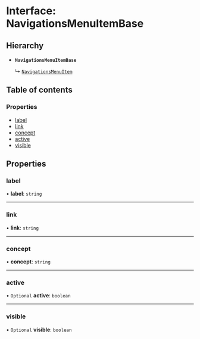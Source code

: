# Interface: NavigationsMenuItemBase

## Hierarchy

- **`NavigationsMenuItemBase`**

  ↳ [`NavigationsMenuItem`](NavigationsMenuItem.md)

## Table of contents

### Properties

- [label](NavigationsMenuItemBase.md#label)
- [link](NavigationsMenuItemBase.md#link)
- [concept](NavigationsMenuItemBase.md#concept)
- [active](NavigationsMenuItemBase.md#active)
- [visible](NavigationsMenuItemBase.md#visible)

## Properties

### label

• **label**: `string`

___

### link

• **link**: `string`

___

### concept

• **concept**: `string`

___

### active

• `Optional` **active**: `boolean`

___

### visible

• `Optional` **visible**: `boolean`
